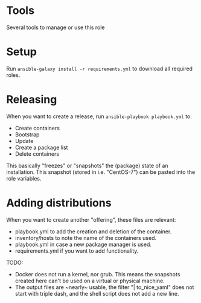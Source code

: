 # Tools
Several tools to manage or use this role

# Setup
Run `ansible-galaxy install -r requirements.yml` to download all required roles.

# Releasing
When you want to create a release, run `ansible-playbook playbook.yml` to:
- Create containers
- Bootstrap
- Update
- Create a package list
- Delete containers

This basically "freezes" or "snapshots" the (package) state of an installation. This snapshot (stored in i.e. "CentOS-7") can be pasted into the role variables.

# Adding distributions
When you want to create another "offering", these files are relevant:
- playbook.yml to add the creation and deletion of the container.
- inventory/hosts to note the name of the containers used.
- playbook.yml in case a new package manager is used.
- requirements.yml if you want to add functionality.

TODO:
- Docker does not run a kernel, nor grub. This means the snapshots created here can't be used on a virtual or physical machine.
- The output files are ~nearly~ usable, the filter "| to_nice_yaml" does not start with triple dash, and the shell script does not add a new line.

